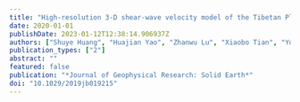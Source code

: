 ```yaml
---
title: "High-resolution 3-D shear-wave velocity model of the Tibetan Plateau: implications for crustal deformation and porphyry Cu deposit formation"
date: 2020-01-01
publishDate: 2023-01-12T12:38:14.906937Z
authors: ["Shuye Huang", "Huajian Yao", "Zhanwu Lu", "Xiaobo Tian", "Yong Zheng", "Rui Wang", "Song Luo", "Jikun Feng"]
publication_types: ["2"]
abstract: ""
featured: false
publication: "*Journal of Geophysical Research: Solid Earth*"
doi: "10.1029/2019jb019215"
---
```


